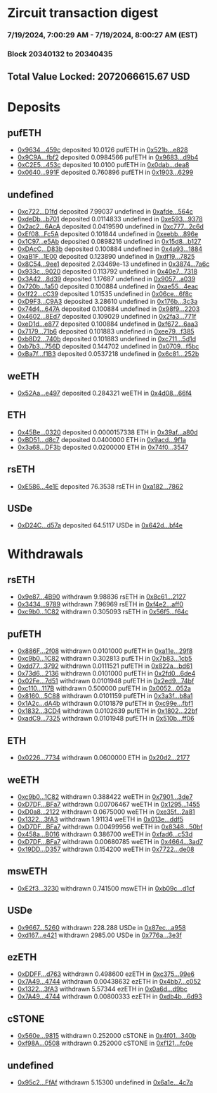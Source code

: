 # Zircuit transaction digest
### 7/19/2024, 7:00:29 AM - 7/19/2024, 8:00:27 AM (EST)
### Block 20340132 to 20340435

## Total Value Locked: 2072066615.67 USD

# Deposits
## pufETH
- [0x9634...459c](https://etherscan.io/address/0x963445B778e0822A981F507eF90f951ddB06459c) deposited 10.0126 pufETH in [0x521b...e828](https://etherscan.io/tx/0x963445B778e0822A981F507eF90f951ddB06459c)
- [0x9C9A...fbf2](https://etherscan.io/address/0x9C9AC2DC01ff6D9BC9B1DD42E18051eEBCa1fbf2) deposited 0.0984566 pufETH in [0x9683...d9b4](https://etherscan.io/tx/0x9C9AC2DC01ff6D9BC9B1DD42E18051eEBCa1fbf2)
- [0xC2E5...453c](https://etherscan.io/address/0xC2E5c06c1cb04E5cb9314Ac8131cf047e32f453c) deposited 10.0100 pufETH in [0x0dab...dea8](https://etherscan.io/tx/0xC2E5c06c1cb04E5cb9314Ac8131cf047e32f453c)
- [0x0640...991F](https://etherscan.io/address/0x0640B10Fa9D3BD108189921bd6906928f5C2991F) deposited 0.760896 pufETH in [0x1903...6299](https://etherscan.io/tx/0x0640B10Fa9D3BD108189921bd6906928f5C2991F)
## undefined
- [0xc722...D1fd](https://etherscan.io/address/0xc7229CBBB10Dfa06E0caDE96c03d9128FC80D1fd) deposited 7.99037 undefined in [0xafde...564c](https://etherscan.io/tx/0xc7229CBBB10Dfa06E0caDE96c03d9128FC80D1fd)
- [0xdeDb...b701](https://etherscan.io/address/0xdeDb6e68F554A6EF0bC3915Fac756bcFA2bEb701) deposited 0.0114833 undefined in [0xe593...9378](https://etherscan.io/tx/0xdeDb6e68F554A6EF0bC3915Fac756bcFA2bEb701)
- [0x2ac2...6AcA](https://etherscan.io/address/0x2ac2dC3Ff68f5E77281515D51E029020d4B16AcA) deposited 0.0419590 undefined in [0xc777...2c6d](https://etherscan.io/tx/0x2ac2dC3Ff68f5E77281515D51E029020d4B16AcA)
- [0xEf08...Fc5A](https://etherscan.io/address/0xEf08fF4b601863C1dA1ed53D24D597193385Fc5A) deposited 0.101844 undefined in [0xeebb...896e](https://etherscan.io/tx/0xEf08fF4b601863C1dA1ed53D24D597193385Fc5A)
- [0x1C97...e5Ab](https://etherscan.io/address/0x1C9748673BCA78A99d88814afE210756b982e5Ab) deposited 0.0898216 undefined in [0x15d8...b127](https://etherscan.io/tx/0x1C9748673BCA78A99d88814afE210756b982e5Ab)
- [0xDAcC...D83b](https://etherscan.io/address/0xDAcCce559a0571083556f39d05b177579613D83b) deposited 0.100884 undefined in [0x4a93...1884](https://etherscan.io/tx/0xDAcCce559a0571083556f39d05b177579613D83b)
- [0xaB1F...1E00](https://etherscan.io/address/0xaB1F52f0C6DeD21416Cb1c5Cb8E3fD19A0161E00) deposited 0.123890 undefined in [0xdf19...7825](https://etherscan.io/tx/0xaB1F52f0C6DeD21416Cb1c5Cb8E3fD19A0161E00)
- [0x8C54...9ee1](https://etherscan.io/address/0x8C5458144A18346e9B5D057440dB5Fa83Cbe9ee1) deposited 2.03469e-13 undefined in [0x3874...7a6c](https://etherscan.io/tx/0x8C5458144A18346e9B5D057440dB5Fa83Cbe9ee1)
- [0x933c...9020](https://etherscan.io/address/0x933cF879A3AeA7d880CF389494dE8F2635D19020) deposited 0.113792 undefined in [0x40e7...7318](https://etherscan.io/tx/0x933cF879A3AeA7d880CF389494dE8F2635D19020)
- [0x3A42...8d39](https://etherscan.io/address/0x3A42086e4c2511E502c0b6ca87e35c8455388d39) deposited 1.17687 undefined in [0x9057...a039](https://etherscan.io/tx/0x3A42086e4c2511E502c0b6ca87e35c8455388d39)
- [0x720b...1a50](https://etherscan.io/address/0x720b9571114c933f138F1D0aBD4B4ead9a5E1a50) deposited 0.100884 undefined in [0xae55...4eac](https://etherscan.io/tx/0x720b9571114c933f138F1D0aBD4B4ead9a5E1a50)
- [0x1f22...cC39](https://etherscan.io/address/0x1f224d73419f2d63022545c127B3a65c31a2cC39) deposited 1.01535 undefined in [0x06ce...6f8c](https://etherscan.io/tx/0x1f224d73419f2d63022545c127B3a65c31a2cC39)
- [0xD9F3...C9A3](https://etherscan.io/address/0xD9F3203E147CeFdd6440eD73E32EA4A4d52eC9A3) deposited 3.28610 undefined in [0x176b...3c3a](https://etherscan.io/tx/0xD9F3203E147CeFdd6440eD73E32EA4A4d52eC9A3)
- [0x74d4...647A](https://etherscan.io/address/0x74d4bDaC83c98Eb49B380ba5720EE8F39C20647A) deposited 0.100884 undefined in [0x98f9...2203](https://etherscan.io/tx/0x74d4bDaC83c98Eb49B380ba5720EE8F39C20647A)
- [0x4602...8Ed7](https://etherscan.io/address/0x4602BCCe1C99ef96265C8c9a8400A91D74c68Ed7) deposited 0.109029 undefined in [0x2fa3...771f](https://etherscan.io/tx/0x4602BCCe1C99ef96265C8c9a8400A91D74c68Ed7)
- [0xeD1d...e877](https://etherscan.io/address/0xeD1d5DA0059f42ad19fb9837f0BA7fDC674Fe877) deposited 0.100884 undefined in [0xf672...6aa3](https://etherscan.io/tx/0xeD1d5DA0059f42ad19fb9837f0BA7fDC674Fe877)
- [0x7179...71b6](https://etherscan.io/address/0x717946C4F7ceA2fb3f7629d30dc9eEA7336d71b6) deposited 0.101883 undefined in [0xee79...f385](https://etherscan.io/tx/0x717946C4F7ceA2fb3f7629d30dc9eEA7336d71b6)
- [0xb8D2...740b](https://etherscan.io/address/0xb8D21023dFC681F24d927bB7Bf35DA98a9E0740b) deposited 0.101883 undefined in [0xc711...5d1d](https://etherscan.io/tx/0xb8D21023dFC681F24d927bB7Bf35DA98a9E0740b)
- [0xb7b3...756D](https://etherscan.io/address/0xb7b3c9Bf27B15110B1e85F9F9Fa5334F8af5756D) deposited 0.144702 undefined in [0x0709...f5bc](https://etherscan.io/tx/0xb7b3c9Bf27B15110B1e85F9F9Fa5334F8af5756D)
- [0xBa7f...f1B3](https://etherscan.io/address/0xBa7fdDafDEa914dbc0b77c68A205b4ACb9c8f1B3) deposited 0.0537218 undefined in [0x6c81...252b](https://etherscan.io/tx/0xBa7fdDafDEa914dbc0b77c68A205b4ACb9c8f1B3)
## weETH
- [0x52Aa...e497](https://etherscan.io/address/0x52Aa899454998Be5b000Ad077a46Bbe360F4e497) deposited 0.284321 weETH in [0x4d08...66f4](https://etherscan.io/tx/0x52Aa899454998Be5b000Ad077a46Bbe360F4e497)
## ETH
- [0x45Be...0320](https://etherscan.io/address/0x45Bee61e162D72B9D53AEce47a6B47F2dcDd0320) deposited 0.0000157338 ETH in [0x39af...a80d](https://etherscan.io/tx/0x45Bee61e162D72B9D53AEce47a6B47F2dcDd0320)
- [0xBD51...d8c7](https://etherscan.io/address/0xBD51aca6112d1Ab349133B8c49316F6C6583d8c7) deposited 0.0400000 ETH in [0x9acd...9f1a](https://etherscan.io/tx/0xBD51aca6112d1Ab349133B8c49316F6C6583d8c7)
- [0x3a68...DF3b](https://etherscan.io/address/0x3a68C249A5C02dbccE2e7Bc9FAb797D94104DF3b) deposited 0.0200000 ETH in [0x74f0...3547](https://etherscan.io/tx/0x3a68C249A5C02dbccE2e7Bc9FAb797D94104DF3b)
## rsETH
- [0xE586...4e1E](https://etherscan.io/address/0xE586496407A1f9B4B60f2C93bB34B886E41e4e1E) deposited 76.3538 rsETH in [0xa182...7862](https://etherscan.io/tx/0xE586496407A1f9B4B60f2C93bB34B886E41e4e1E)
## USDe
- [0xD24C...d57a](https://etherscan.io/address/0xD24Cfe2d0fa81369ca6291c28ac5426e16B6d57a) deposited 64.5117 USDe in [0x642d...bf4e](https://etherscan.io/tx/0xD24Cfe2d0fa81369ca6291c28ac5426e16B6d57a)
# Withdrawals
## rsETH
- [0x9e87...4B90](https://etherscan.io/address/0x9e872aB3A64188DBC02C69059ea7113899da4B90) withdrawn 9.98836 rsETH in [0x8c61...2127](https://etherscan.io/tx/0x9e872aB3A64188DBC02C69059ea7113899da4B90)
- [0x3434...9789](https://etherscan.io/address/0x34349c5569e7B846c3558961552D2202760A9789) withdrawn 7.96969 rsETH in [0xf4e2...aff0](https://etherscan.io/tx/0x34349c5569e7B846c3558961552D2202760A9789)
- [0xc9b0...1C82](https://etherscan.io/address/0xc9b0BA923380408FECe3880c63C57797a7C41C82) withdrawn 0.305093 rsETH in [0x56f5...f64c](https://etherscan.io/tx/0xc9b0BA923380408FECe3880c63C57797a7C41C82)
## pufETH
- [0x886F...2f08](https://etherscan.io/address/0x886F06769402C788663B7B0C8dab042aa6B52f08) withdrawn 0.0101000 pufETH in [0xa11e...29f8](https://etherscan.io/tx/0x886F06769402C788663B7B0C8dab042aa6B52f08)
- [0xc9b0...1C82](https://etherscan.io/address/0xc9b0BA923380408FECe3880c63C57797a7C41C82) withdrawn 0.302813 pufETH in [0x7b83...1cb5](https://etherscan.io/tx/0xc9b0BA923380408FECe3880c63C57797a7C41C82)
- [0xdd77...3792](https://etherscan.io/address/0xdd775ad5f5b3D6B5B13FAd5E124f955A2D3D3792) withdrawn 0.0111521 pufETH in [0x822a...bd61](https://etherscan.io/tx/0xdd775ad5f5b3D6B5B13FAd5E124f955A2D3D3792)
- [0x73d6...2136](https://etherscan.io/address/0x73d6cAA9aCEDA8aBe132A1D665f768CeD4542136) withdrawn 0.0101000 pufETH in [0x2fd0...6de4](https://etherscan.io/tx/0x73d6cAA9aCEDA8aBe132A1D665f768CeD4542136)
- [0x02Fe...7d51](https://etherscan.io/address/0x02Fe142ea47Aef088eDFD293ad5F3308dED17d51) withdrawn 0.0101948 pufETH in [0x2ed9...74bf](https://etherscan.io/tx/0x02Fe142ea47Aef088eDFD293ad5F3308dED17d51)
- [0xc110...117B](https://etherscan.io/address/0xc1109CacE4A056B7f09F86Dd62E80179C2b9117B) withdrawn 0.500000 pufETH in [0x0052...052a](https://etherscan.io/tx/0xc1109CacE4A056B7f09F86Dd62E80179C2b9117B)
- [0x8160...5C88](https://etherscan.io/address/0x8160d16CB145C09D0512a0751C12B8b37F495C88) withdrawn 0.0101159 pufETH in [0x3a3f...b8a1](https://etherscan.io/tx/0x8160d16CB145C09D0512a0751C12B8b37F495C88)
- [0x1A2c...dA4b](https://etherscan.io/address/0x1A2c58d8CdA22F1c3095119B71384a870d69dA4b) withdrawn 0.0101879 pufETH in [0xc99e...fbf1](https://etherscan.io/tx/0x1A2c58d8CdA22F1c3095119B71384a870d69dA4b)
- [0x1832...3CD4](https://etherscan.io/address/0x1832cad536c685Dd3E21286B48041FE04f7B3CD4) withdrawn 0.0102639 pufETH in [0x1802...22bf](https://etherscan.io/tx/0x1832cad536c685Dd3E21286B48041FE04f7B3CD4)
- [0xadC9...7325](https://etherscan.io/address/0xadC92Ba39d33dC329D88b1EcfA6c8B7Fd5b57325) withdrawn 0.0101948 pufETH in [0x510b...ff06](https://etherscan.io/tx/0xadC92Ba39d33dC329D88b1EcfA6c8B7Fd5b57325)
## ETH
- [0x0226...7734](https://etherscan.io/address/0x02268A01ddAb2840e02ae1e7c97F2D08f6C57734) withdrawn 0.0600000 ETH in [0x20d2...2177](https://etherscan.io/tx/0x02268A01ddAb2840e02ae1e7c97F2D08f6C57734)
## weETH
- [0xc9b0...1C82](https://etherscan.io/address/0xc9b0BA923380408FECe3880c63C57797a7C41C82) withdrawn 0.388422 weETH in [0x7901...3de7](https://etherscan.io/tx/0xc9b0BA923380408FECe3880c63C57797a7C41C82)
- [0xD7DF...BFa7](https://etherscan.io/address/0xD7DF7E085214743530afF339aFC420c7c720BFa7) withdrawn 0.00706467 weETH in [0x1295...1455](https://etherscan.io/tx/0xD7DF7E085214743530afF339aFC420c7c720BFa7)
- [0xD0a8...2122](https://etherscan.io/address/0xD0a880ee1CcFFd2bc66eFff03daAEDf865562122) withdrawn 0.0675000 weETH in [0xe35f...2a81](https://etherscan.io/tx/0xD0a880ee1CcFFd2bc66eFff03daAEDf865562122)
- [0x1322...3fA3](https://etherscan.io/address/0x132253D8f7e5104a95d260b1028A1866D41D3fA3) withdrawn 1.91134 weETH in [0x013e...ddf5](https://etherscan.io/tx/0x132253D8f7e5104a95d260b1028A1866D41D3fA3)
- [0xD7DF...BFa7](https://etherscan.io/address/0xD7DF7E085214743530afF339aFC420c7c720BFa7) withdrawn 0.00499956 weETH in [0x8348...50bf](https://etherscan.io/tx/0xD7DF7E085214743530afF339aFC420c7c720BFa7)
- [0x458a...B016](https://etherscan.io/address/0x458a592E26e94416c70Fa02d3fd241Dd7c23B016) withdrawn 0.386700 weETH in [0xfad6...c53d](https://etherscan.io/tx/0x458a592E26e94416c70Fa02d3fd241Dd7c23B016)
- [0xD7DF...BFa7](https://etherscan.io/address/0xD7DF7E085214743530afF339aFC420c7c720BFa7) withdrawn 0.00680785 weETH in [0x4664...3ad7](https://etherscan.io/tx/0xD7DF7E085214743530afF339aFC420c7c720BFa7)
- [0x19DD...D357](https://etherscan.io/address/0x19DD7304F76a1B1870ec972c8f098CE72280D357) withdrawn 0.154200 weETH in [0x7722...de08](https://etherscan.io/tx/0x19DD7304F76a1B1870ec972c8f098CE72280D357)
## mswETH
- [0xE2f3...3230](https://etherscan.io/address/0xE2f3f189c7473c1b7b831bF5CFe3D7B70F6c3230) withdrawn 0.741500 mswETH in [0xb09c...d1cf](https://etherscan.io/tx/0xE2f3f189c7473c1b7b831bF5CFe3D7B70F6c3230)
## USDe
- [0x9667...5260](https://etherscan.io/address/0x966715fcF141C4d7867e1188464e8Ae0CDB75260) withdrawn 228.288 USDe in [0x87ec...a958](https://etherscan.io/tx/0x966715fcF141C4d7867e1188464e8Ae0CDB75260)
- [0xd167...e421](https://etherscan.io/address/0xd167017784803022146DF606723EB91625B1e421) withdrawn 2985.00 USDe in [0x776a...3e3f](https://etherscan.io/tx/0xd167017784803022146DF606723EB91625B1e421)
## ezETH
- [0xDDFF...d763](https://etherscan.io/address/0xDDFF24386aaA8949059F50B9BD6FD86F6423d763) withdrawn 0.498600 ezETH in [0xc375...99e6](https://etherscan.io/tx/0xDDFF24386aaA8949059F50B9BD6FD86F6423d763)
- [0x7A49...4744](https://etherscan.io/address/0x7A493Be5c2ce014cD049Bf178a1ac0Db1B434744) withdrawn 0.00438632 ezETH in [0x4bb7...c052](https://etherscan.io/tx/0x7A493Be5c2ce014cD049Bf178a1ac0Db1B434744)
- [0x1322...3fA3](https://etherscan.io/address/0x132253D8f7e5104a95d260b1028A1866D41D3fA3) withdrawn 5.57344 ezETH in [0x0a6d...d9bc](https://etherscan.io/tx/0x132253D8f7e5104a95d260b1028A1866D41D3fA3)
- [0x7A49...4744](https://etherscan.io/address/0x7A493Be5c2ce014cD049Bf178a1ac0Db1B434744) withdrawn 0.00800333 ezETH in [0xdb4b...6d93](https://etherscan.io/tx/0x7A493Be5c2ce014cD049Bf178a1ac0Db1B434744)
## cSTONE
- [0x560e...9815](https://etherscan.io/address/0x560e37bF0caab3633F668B8186318E204a629815) withdrawn 0.252000 cSTONE in [0x4f01...340b](https://etherscan.io/tx/0x560e37bF0caab3633F668B8186318E204a629815)
- [0xf98A...0508](https://etherscan.io/address/0xf98A350CCc6a514EffbC8417Cdd01b1Bf6B80508) withdrawn 0.252000 cSTONE in [0xf121...fc0e](https://etherscan.io/tx/0xf98A350CCc6a514EffbC8417Cdd01b1Bf6B80508)
## undefined
- [0x95c2...FfAf](https://etherscan.io/address/0x95c26770ffD65108f268659656D8607214F8FfAf) withdrawn 5.15300 undefined in [0x6a1e...4c7a](https://etherscan.io/tx/0x95c26770ffD65108f268659656D8607214F8FfAf)
